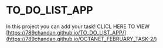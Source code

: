 # TO_DO_LIST_APP
In this project you can add your task!
CLICL HERE TO VIEW
[https://789chandan.github.io/TO_DO_LIST_APP/](https://789chandan.github.io/OCTANET_FEBRUARY_TASK-2/)
